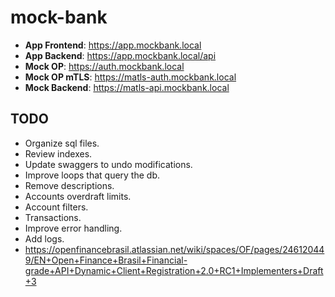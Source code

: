 # mock-bank

- **App Frontend**: https://app.mockbank.local
- **App Backend**: https://app.mockbank.local/api
- **Mock OP**: https://auth.mockbank.local
- **Mock OP mTLS**: https://matls-auth.mockbank.local
- **Mock Backend**: https://matls-api.mockbank.local

## TODO
- Organize sql files.
- Review indexes.
- Update swaggers to undo modifications.
- Improve loops that query the db.
- Remove descriptions.
- Accounts overdraft limits.
- Account filters.
- Transactions.
- Improve error handling.
- Add logs.
- https://openfinancebrasil.atlassian.net/wiki/spaces/OF/pages/246120449/EN+Open+Finance+Brasil+Financial-grade+API+Dynamic+Client+Registration+2.0+RC1+Implementers+Draft+3

